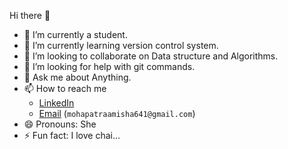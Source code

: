  Hi there 👋

- 🔭 I’m currently a student.
- 🌱 I’m currently learning version control system.
- 👯 I’m looking to collaborate on Data structure and Algorithms.
- 🤔 I’m looking for help with git commands.
- 💬 Ask me about Anything.
- 📫 How to reach me
   - [LinkedIn](https://www.linkedin.com/in/amisha-mohapatra-7033911b4/)
   - [Email](mailto:mohapatraamisha641@gmail.com) (`mohapatraamisha641@gmail.com`)
- 😄 Pronouns: She
- ⚡ Fun fact: I love chai...
